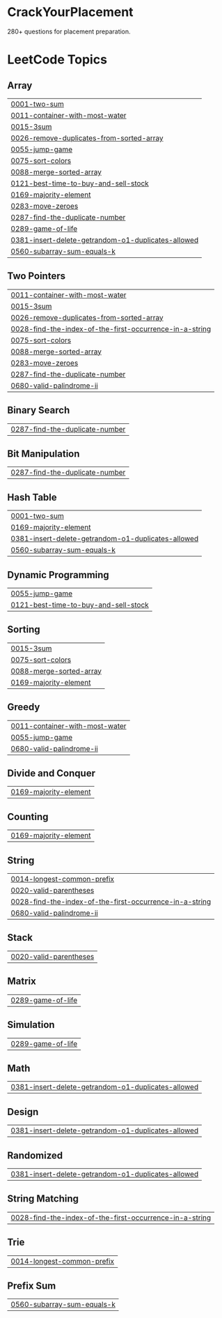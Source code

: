 # CrackYourPlacement
280+ questions for placement preparation.

<!---LeetCode Topics Start-->
# LeetCode Topics
## Array
|  |
| ------- |
| [0001-two-sum](https://github.com/Sayan4391/CrackYourPlacement/tree/master/0001-two-sum) |
| [0011-container-with-most-water](https://github.com/Sayan4391/CrackYourPlacement/tree/master/0011-container-with-most-water) |
| [0015-3sum](https://github.com/Sayan4391/CrackYourPlacement/tree/master/0015-3sum) |
| [0026-remove-duplicates-from-sorted-array](https://github.com/Sayan4391/CrackYourPlacement/tree/master/0026-remove-duplicates-from-sorted-array) |
| [0055-jump-game](https://github.com/Sayan4391/CrackYourPlacement/tree/master/0055-jump-game) |
| [0075-sort-colors](https://github.com/Sayan4391/CrackYourPlacement/tree/master/0075-sort-colors) |
| [0088-merge-sorted-array](https://github.com/Sayan4391/CrackYourPlacement/tree/master/0088-merge-sorted-array) |
| [0121-best-time-to-buy-and-sell-stock](https://github.com/Sayan4391/CrackYourPlacement/tree/master/0121-best-time-to-buy-and-sell-stock) |
| [0169-majority-element](https://github.com/Sayan4391/CrackYourPlacement/tree/master/0169-majority-element) |
| [0283-move-zeroes](https://github.com/Sayan4391/CrackYourPlacement/tree/master/0283-move-zeroes) |
| [0287-find-the-duplicate-number](https://github.com/Sayan4391/CrackYourPlacement/tree/master/0287-find-the-duplicate-number) |
| [0289-game-of-life](https://github.com/Sayan4391/CrackYourPlacement/tree/master/0289-game-of-life) |
| [0381-insert-delete-getrandom-o1-duplicates-allowed](https://github.com/Sayan4391/CrackYourPlacement/tree/master/0381-insert-delete-getrandom-o1-duplicates-allowed) |
| [0560-subarray-sum-equals-k](https://github.com/Sayan4391/CrackYourPlacement/tree/master/0560-subarray-sum-equals-k) |
## Two Pointers
|  |
| ------- |
| [0011-container-with-most-water](https://github.com/Sayan4391/CrackYourPlacement/tree/master/0011-container-with-most-water) |
| [0015-3sum](https://github.com/Sayan4391/CrackYourPlacement/tree/master/0015-3sum) |
| [0026-remove-duplicates-from-sorted-array](https://github.com/Sayan4391/CrackYourPlacement/tree/master/0026-remove-duplicates-from-sorted-array) |
| [0028-find-the-index-of-the-first-occurrence-in-a-string](https://github.com/Sayan4391/CrackYourPlacement/tree/master/0028-find-the-index-of-the-first-occurrence-in-a-string) |
| [0075-sort-colors](https://github.com/Sayan4391/CrackYourPlacement/tree/master/0075-sort-colors) |
| [0088-merge-sorted-array](https://github.com/Sayan4391/CrackYourPlacement/tree/master/0088-merge-sorted-array) |
| [0283-move-zeroes](https://github.com/Sayan4391/CrackYourPlacement/tree/master/0283-move-zeroes) |
| [0287-find-the-duplicate-number](https://github.com/Sayan4391/CrackYourPlacement/tree/master/0287-find-the-duplicate-number) |
| [0680-valid-palindrome-ii](https://github.com/Sayan4391/CrackYourPlacement/tree/master/0680-valid-palindrome-ii) |
## Binary Search
|  |
| ------- |
| [0287-find-the-duplicate-number](https://github.com/Sayan4391/CrackYourPlacement/tree/master/0287-find-the-duplicate-number) |
## Bit Manipulation
|  |
| ------- |
| [0287-find-the-duplicate-number](https://github.com/Sayan4391/CrackYourPlacement/tree/master/0287-find-the-duplicate-number) |
## Hash Table
|  |
| ------- |
| [0001-two-sum](https://github.com/Sayan4391/CrackYourPlacement/tree/master/0001-two-sum) |
| [0169-majority-element](https://github.com/Sayan4391/CrackYourPlacement/tree/master/0169-majority-element) |
| [0381-insert-delete-getrandom-o1-duplicates-allowed](https://github.com/Sayan4391/CrackYourPlacement/tree/master/0381-insert-delete-getrandom-o1-duplicates-allowed) |
| [0560-subarray-sum-equals-k](https://github.com/Sayan4391/CrackYourPlacement/tree/master/0560-subarray-sum-equals-k) |
## Dynamic Programming
|  |
| ------- |
| [0055-jump-game](https://github.com/Sayan4391/CrackYourPlacement/tree/master/0055-jump-game) |
| [0121-best-time-to-buy-and-sell-stock](https://github.com/Sayan4391/CrackYourPlacement/tree/master/0121-best-time-to-buy-and-sell-stock) |
## Sorting
|  |
| ------- |
| [0015-3sum](https://github.com/Sayan4391/CrackYourPlacement/tree/master/0015-3sum) |
| [0075-sort-colors](https://github.com/Sayan4391/CrackYourPlacement/tree/master/0075-sort-colors) |
| [0088-merge-sorted-array](https://github.com/Sayan4391/CrackYourPlacement/tree/master/0088-merge-sorted-array) |
| [0169-majority-element](https://github.com/Sayan4391/CrackYourPlacement/tree/master/0169-majority-element) |
## Greedy
|  |
| ------- |
| [0011-container-with-most-water](https://github.com/Sayan4391/CrackYourPlacement/tree/master/0011-container-with-most-water) |
| [0055-jump-game](https://github.com/Sayan4391/CrackYourPlacement/tree/master/0055-jump-game) |
| [0680-valid-palindrome-ii](https://github.com/Sayan4391/CrackYourPlacement/tree/master/0680-valid-palindrome-ii) |
## Divide and Conquer
|  |
| ------- |
| [0169-majority-element](https://github.com/Sayan4391/CrackYourPlacement/tree/master/0169-majority-element) |
## Counting
|  |
| ------- |
| [0169-majority-element](https://github.com/Sayan4391/CrackYourPlacement/tree/master/0169-majority-element) |
## String
|  |
| ------- |
| [0014-longest-common-prefix](https://github.com/Sayan4391/CrackYourPlacement/tree/master/0014-longest-common-prefix) |
| [0020-valid-parentheses](https://github.com/Sayan4391/CrackYourPlacement/tree/master/0020-valid-parentheses) |
| [0028-find-the-index-of-the-first-occurrence-in-a-string](https://github.com/Sayan4391/CrackYourPlacement/tree/master/0028-find-the-index-of-the-first-occurrence-in-a-string) |
| [0680-valid-palindrome-ii](https://github.com/Sayan4391/CrackYourPlacement/tree/master/0680-valid-palindrome-ii) |
## Stack
|  |
| ------- |
| [0020-valid-parentheses](https://github.com/Sayan4391/CrackYourPlacement/tree/master/0020-valid-parentheses) |
## Matrix
|  |
| ------- |
| [0289-game-of-life](https://github.com/Sayan4391/CrackYourPlacement/tree/master/0289-game-of-life) |
## Simulation
|  |
| ------- |
| [0289-game-of-life](https://github.com/Sayan4391/CrackYourPlacement/tree/master/0289-game-of-life) |
## Math
|  |
| ------- |
| [0381-insert-delete-getrandom-o1-duplicates-allowed](https://github.com/Sayan4391/CrackYourPlacement/tree/master/0381-insert-delete-getrandom-o1-duplicates-allowed) |
## Design
|  |
| ------- |
| [0381-insert-delete-getrandom-o1-duplicates-allowed](https://github.com/Sayan4391/CrackYourPlacement/tree/master/0381-insert-delete-getrandom-o1-duplicates-allowed) |
## Randomized
|  |
| ------- |
| [0381-insert-delete-getrandom-o1-duplicates-allowed](https://github.com/Sayan4391/CrackYourPlacement/tree/master/0381-insert-delete-getrandom-o1-duplicates-allowed) |
## String Matching
|  |
| ------- |
| [0028-find-the-index-of-the-first-occurrence-in-a-string](https://github.com/Sayan4391/CrackYourPlacement/tree/master/0028-find-the-index-of-the-first-occurrence-in-a-string) |
## Trie
|  |
| ------- |
| [0014-longest-common-prefix](https://github.com/Sayan4391/CrackYourPlacement/tree/master/0014-longest-common-prefix) |
## Prefix Sum
|  |
| ------- |
| [0560-subarray-sum-equals-k](https://github.com/Sayan4391/CrackYourPlacement/tree/master/0560-subarray-sum-equals-k) |
<!---LeetCode Topics End-->